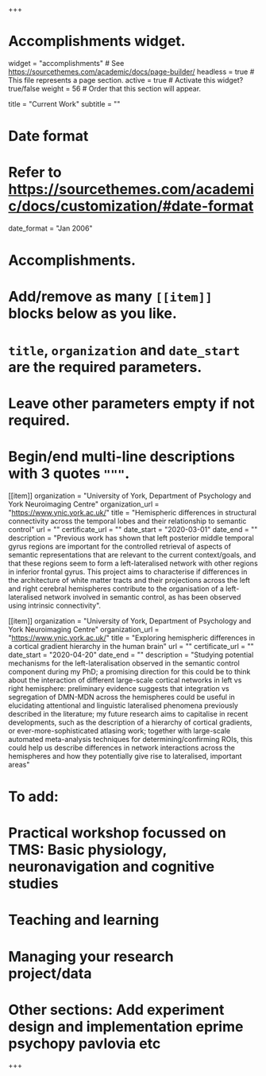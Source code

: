 +++
# Accomplishments widget.
widget = "accomplishments"  # See https://sourcethemes.com/academic/docs/page-builder/
headless = true  # This file represents a page section.
active = true  # Activate this widget? true/false
weight = 56  # Order that this section will appear.

title = "Current Work"
subtitle = ""

# Date format
#   Refer to https://sourcethemes.com/academic/docs/customization/#date-format
date_format = "Jan 2006"

# Accomplishments.
#   Add/remove as many `[[item]]` blocks below as you like.
#   `title`, `organization` and `date_start` are the required parameters.
#   Leave other parameters empty if not required.
#   Begin/end multi-line descriptions with 3 quotes `"""`.

[[item]]
  organization = "University of York, Department of Psychology and York Neuroimaging Centre"
  organization_url = "https://www.ynic.york.ac.uk/"
  title = "Hemispheric differences in structural connectivity across the temporal lobes and their relationship to semantic control"
  url = ""
  certificate_url = ""
  date_start = "2020-03-01"
  date_end = ""
  description = "Previous work has shown that left posterior middle temporal gyrus regions are important for the controlled retrieval of aspects of semantic representations that are relevant to the current context/goals, and that these regions seem to form a left-lateralised network with other regions in inferior frontal gyrus. This project aims to characterise if differences in the architecture of white matter tracts and their projections across the left and right cerebral hemispheres contribute to the organisation of a left-lateralised network involved in semantic control, as has been observed using intrinsic connectivity".

[[item]]
  organization = "University of York, Department of Psychology and York Neuroimaging Centre"
  organization_url = "https://www.ynic.york.ac.uk/"
  title = "Exploring hemispheric differences in a cortical gradient hierarchy in the human brain"
  url = ""
  certificate_url = ""
  date_start = "2020-04-20"
  date_end = ""
  description = "Studying potential mechanisms for the left-lateralisation observed in the semantic control component during my PhD; a promising direction for this could be to think about the interaction of different large-scale cortical networks in left vs right hemisphere: preliminary evidence suggests that integration vs segregation of DMN-MDN across the hemispheres could be useful in elucidating attentional and linguistic lateralised phenomena previously described in the literature; my future research aims to capitalise in recent developments, such as the description of a hierarchy of cortical gradients, or ever-more-sophisticated atlasing work; together with large-scale automated meta-analysis techniques for determining/confirming ROIs, this could help us describe differences in network interactions across the hemispheres and how they potentially give rise to lateralised, important areas"




  # To add:
  # Practical workshop focussed on TMS: Basic physiology, neuronavigation and cognitive studies
  # Teaching and learning
  # Managing your research project/data
 
  # Other sections: Add experiment design and implementation eprime psychopy pavlovia etc
+++
